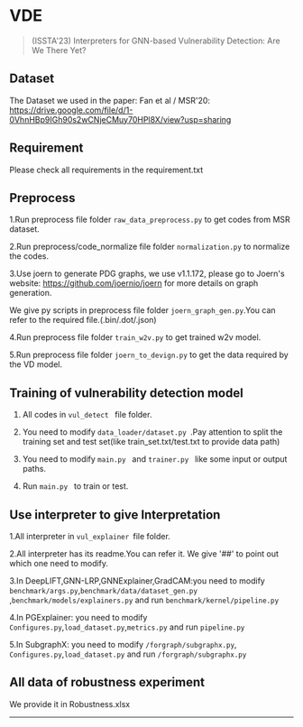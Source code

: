 # VDE

> (ISSTA'23) Interpreters for GNN-based Vulnerability Detection: Are We There Yet?

## Dataset

The Dataset we used in the paper:
Fan et al / MSR'20: https://drive.google.com/file/d/1-0VhnHBp9IGh90s2wCNjeCMuy70HPl8X/view?usp=sharing

## Requirement

Please check all requirements in the requirement.txt

## Preprocess
1.Run preprocess file folder  ```raw_data_preprocess.py``` to get codes from MSR dataset.

2.Run preprocess/code_normalize file folder ```normalization.py``` to normalize the codes.

3.Use joern to generate PDG graphs, we use v1.1.172, please go to Joern's website: https://github.com/joernio/joern for more details on graph generation.

  We give py scripts in preprocess file folder ```joern_graph_gen.py```.You can refer to the required file.(.bin/.dot/.json)
  
4.Run preprocess file folder ```train_w2v.py``` to get trained w2v model.

5.Run preprocess file folder ```joern_to_devign.py``` to get the data required by the VD model.


## Training of vulnerability detection model
1. All codes in ```vul_detect ``` file folder.
 
2. You need to modify ```data_loader/dataset.py ```.Pay attention to split the training set and test set(like train_set.txt/test.txt to provide data path)
 
3. You need to modify ```main.py ``` and ```trainer.py ``` like some input or output paths.
 
4. Run ```main.py ``` to train or test.

## Use interpreter to give Interpretation
1.All interpreter in ```vul_explainer ```file folder.

2.All interpreter has its readme.You can refer it. We give '##' to point out which one need to modify.

3.In DeepLIFT,GNN-LRP,GNNExplainer,GradCAM:you need to modify ```benchmark/args.py```,```benchmark/data/dataset_gen.py ```,```benchmark/models/explainers.py``` and run ```benchmark/kernel/pipeline.py```

4.In PGExplainer: you need to modify ```Configures.py```,```load_dataset.py```,```metrics.py``` and run ```pipeline.py```

5.In SubgraphX: you need to modify ```/forgraph/subgraphx.py```, ```Configures.py```,```load_dataset.py``` and run ```/forgraph/subgraphx.py```

## All data of robustness experiment

We provide it in Robustness.xlsx

---

